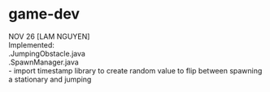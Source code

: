 # game-dev
NOV 26
[LAM NGUYEN] </br>
  Implemented: </br>
    .JumpingObstacle.java </br>
    .SpawnManager.java </br>
      - import timestamp library to create random value to flip between spawning a stationary and jumping </br>
    

